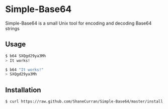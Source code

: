 Simple-Base64
=============

Simple-Base64 is a small Unix tool for encoding and decoding Base64 strings

Usage
-----
```sh
$ b64 SXQgd29ya3Mh
> It works!

$ b64 "It works!"
> SXQgd29ya3Mh
```

Installation
------------
```sh
$ curl https://raw.github.com/ShaneCurran/Simple-Base64/master/install.sh | sh
```
